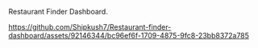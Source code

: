 Restaurant Finder Dashboard.

https://github.com/Shipkush7/Restaurant-finder-dashboard/assets/92146344/bc96ef6f-1709-4875-9fc8-23bb8372a785

